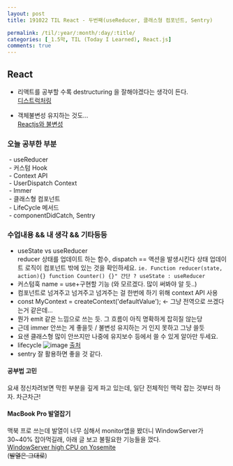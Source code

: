 ```yaml
---
layout: post
title: 191022 TIL React - 두번째(useReducer, 클래스형 컴포넌트, Sentry)

permalink: /til/:year/:month/:day/:title/
categories: [_1.5막, TIL (Today I Learned), React.js]
comments: true
---
```


## React ##

- 리액트를 공부할 수록 destructuring 을 잘해야겠다는 생각이 든다.   
 [디스트럭처링](https://poiemaweb.com/es6-destructuring)

- 객체불변성 유지하는 것도...   
[Reactjs와 불변성](https://medium.com/@ryuhangyeong00/reactjs%EC%99%80-immutable-d888b1e45da5)

### **오늘 공부한 부분**
 - useReducer   
 - 커스텀 Hook   
 - Context API   
 - UserDispatch Context    
 - Immer   
 - 클래스형 컴포넌트   
 - LifeCycle 메서드   
 - componentDidCatch, Sentry  

### **수업내용 && 내 생각 && 기타등등** 

- useState vs useReducer  
reducer 상태를 업데이트 하는 함수, dispatch == 액션을 발생시킨다 
상태 업데이트 로직이 컴포넌트 밖에 있는 것을 확인하세요. `ie. Function reducer(state, action){} function Counter() {}"
간단 ? useState : useReducer`  
- 커스텀훅 name = use+구현할 기능 (와 모르겠다. 많이 써봐야 알 듯..)  
- 컴포넌트로 넘겨주고 넘겨주고 넘겨주는 걸 한번에 하기 위해 context API 사용   
- const MyContext = createContext('defaultValue'); <- 그냥 전역으로 쓰겠다는거 같은데... 
- 뭔가 emit 같은 느낌으로 쓰는 듯. 그 흐름이 아직 명확하게 잡히질 않는당     
- 근데 immer 안쓰는 게 좋을듯 / 불변성 유지하는 거 인지 못하고 그냥 쓸듯   
- 요샌 클래스형 많이 안쓰지만 나중에 유지보수 등에서 쓸 수 있게 알아만 두세요.    
- lifecycle 
![image](https://i.imgur.com/cNfpEph.png) [출처](http://projects.wojtekmaj.pl/react-lifecycle-methods-diagram/)
- sentry 잘 활용하면 좋을 것 같다. 

#### **공부법 고민**
요새 정신차려보면 막힌 부분을 깊게 파고 있는데, 일단 전체적인 맥락 잡는 것부터 하자. 차근차근! 


#### **MacBook Pro 발열잡기**
맥북 프로 쓰는데 발열이 너무 심해서 monitor앱을 봤더니 WindowServer가 30~40% 잡아먹길래, 아래 글 보고 불필요한 기능들을 껐다.  
[WindowServer high CPU on Yosemite](https://apple.stackexchange.com/questions/153397/windowserver-high-cpu-on-yosemite)  
(~~발열은 그대로~~)
